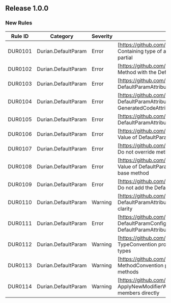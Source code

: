 ﻿## Release 1.0.0

### New Rules
Rule ID | Category | Severity | Notes
--------|----------|----------|-----------------
DUR0101 |  Durian.DefaultParam  |   Error   | [https://github.com/piotrstenke/Durian/docs/DefaultParam/DUR0101.md] Containing type of a member with the DefaultParam attribute must be partial
DUR0102 |  Durian.DefaultParam  |   Error   | [https://github.com/piotrstenke/Durian/docs/DefaultParam/DUR0102.md] Method with the DefaultParam attribute cannot be partial or extern
DUR0103 |  Durian.DefaultParam  |   Error   | [https://github.com/piotrstenke/Durian/docs/DefaultParam/DUR0103.md] DefaultParamAttribute is not valid on local functions or lambdas
DUR0104 |  Durian.DefaultParam  |   Error   | [https://github.com/piotrstenke/Durian/docs/DefaultParam/DUR0104.md] DefaultParamAttribute cannot be applied to members with the GeneratedCodeAttribute or DurianGeneratedAttribute
DUR0105 |  Durian.DefaultParam  |   Error   | [https://github.com/piotrstenke/Durian/docs/DefaultParam/DUR0105.md] DefaultParamAttribute must be placed on the right-most type parameter
DUR0106 |  Durian.DefaultParam  |   Error   | [https://github.com/piotrstenke/Durian/docs/DefaultParam/DUR0106.md] Value of DefaultParamAttribute does not satisfy the type constraint
DUR0107 |  Durian.DefaultParam  |   Error   | [https://github.com/piotrstenke/Durian/docs/DefaultParam/DUR0107.md] Do not override methods generated using DefaultParamAttribute
DUR0108 |  Durian.DefaultParam  |   Error   | [https://github.com/piotrstenke/Durian/docs/DefaultParam/DUR0108.md] Value of DefaultParamAttribute of overriding method must match the base method
DUR0109 |  Durian.DefaultParam  |   Error   | [https://github.com/piotrstenke/Durian/docs/DefaultParam/DUR0109.md] Do not add the DefaultParamAttribute on overridden type parameters
DUR0110 |  Durian.DefaultParam  |  Warning  | [https://github.com/piotrstenke/Durian/docs/DefaultParam/DUR0100.md] DefaultParamAttribute of overridden type parameter should be added for clarity
DUR0111 |  Durian.DefaultParam  |   Error   | [https://github.com/piotrstenke/Durian/docs/DefaultParam/DUR0111.md] DefaultParamConfigurationAttribute is not valid on members without the DefaultParamAttribute
DUR0112 |  Durian.DefaultParam  |  Warning  | [https://github.com/piotrstenke/Durian/docs/DefaultParam/DUR0112.md] TypeConvention property should not be used on members other than types
DUR0113 |  Durian.DefaultParam  |  Warning  | [https://github.com/piotrstenke/Durian/docs/DefaultParam/DUR0113.md] MethodConvention property should not be used on members other than methods
DUR0114 |  Durian.DefaultParam  |  Warning  | [https://github.com/piotrstenke/Durian/docs/DefaultParam/DUR0114.md] ApplyNewModifierWhenPossible property should not be used on members directly